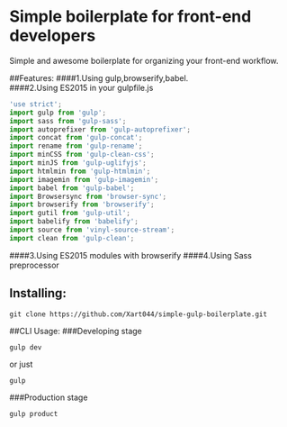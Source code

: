 # Simple boilerplate for front-end developers 

Simple and awesome boilerplate for organizing your front-end workflow.  

##Features:
####1.Using gulp,browserify,babel.  
####2.Using ES2015 in your gulpfile.js
```javascript
'use strict';
import gulp from 'gulp';
import sass from 'gulp-sass';
import autoprefixer from 'gulp-autoprefixer';
import concat from 'gulp-concat';
import rename from 'gulp-rename';
import minCSS from 'gulp-clean-css';
import minJS from 'gulp-uglifyjs';
import htmlmin from 'gulp-htmlmin';
import imagemin from 'gulp-imagemin';
import babel from 'gulp-babel';
import Browsersync from 'browser-sync';
import browserify from 'browserify';
import gutil from 'gulp-util';
import babelify from 'babelify';
import source from 'vinyl-source-stream';
import clean from 'gulp-clean';
```
####3.Using ES2015 modules with browserify
####4.Using Sass preprocessor

## Installing:  
```cli
git clone https://github.com/Xart044/simple-gulp-boilerplate.git 
```
##CLI Usage: 
###Developing stage 
```cli
gulp dev
```
or just 
```cli
gulp
```
###Production stage 
```cli
gulp product
```
